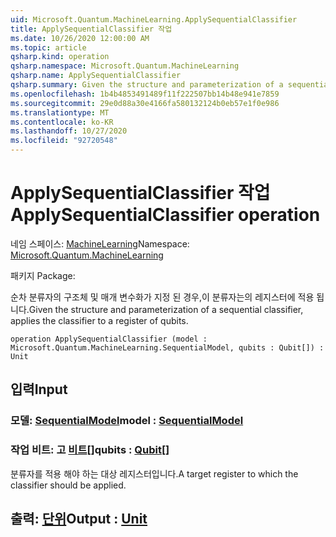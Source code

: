 ```yaml
---
uid: Microsoft.Quantum.MachineLearning.ApplySequentialClassifier
title: ApplySequentialClassifier 작업
ms.date: 10/26/2020 12:00:00 AM
ms.topic: article
qsharp.kind: operation
qsharp.namespace: Microsoft.Quantum.MachineLearning
qsharp.name: ApplySequentialClassifier
qsharp.summary: Given the structure and parameterization of a sequential classifier, applies the classifier to a register of qubits.
ms.openlocfilehash: 1b4b4853491489f11f222507bb14b48e941e7859
ms.sourcegitcommit: 29e0d88a30e4166fa580132124b0eb57e1f0e986
ms.translationtype: MT
ms.contentlocale: ko-KR
ms.lasthandoff: 10/27/2020
ms.locfileid: "92720548"
---
```

# <a name="applysequentialclassifier-operation"></a><span data-ttu-id="49fc3-102">ApplySequentialClassifier 작업</span><span class="sxs-lookup"><span data-stu-id="49fc3-102">ApplySequentialClassifier operation</span></span>

<span data-ttu-id="49fc3-103">네임 스페이스: [MachineLearning](xref:Microsoft.Quantum.MachineLearning)</span><span class="sxs-lookup"><span data-stu-id="49fc3-103">Namespace: [Microsoft.Quantum.MachineLearning](xref:Microsoft.Quantum.MachineLearning)</span></span>

<span data-ttu-id="49fc3-104">패키지 [](https://nuget.org/packages/)</span><span class="sxs-lookup"><span data-stu-id="49fc3-104">Package: [](https://nuget.org/packages/)</span></span>


<span data-ttu-id="49fc3-105">순차 분류자의 구조체 및 매개 변수화가 지정 된 경우,이 분류자는의 레지스터에 적용 됩니다.</span><span class="sxs-lookup"><span data-stu-id="49fc3-105">Given the structure and parameterization of a sequential classifier, applies the classifier to a register of qubits.</span></span>

```qsharp
operation ApplySequentialClassifier (model : Microsoft.Quantum.MachineLearning.SequentialModel, qubits : Qubit[]) : Unit
```


## <a name="input"></a><span data-ttu-id="49fc3-106">입력</span><span class="sxs-lookup"><span data-stu-id="49fc3-106">Input</span></span>

### <a name="model--sequentialmodel"></a><span data-ttu-id="49fc3-107">모델: [SequentialModel](xref:Microsoft.Quantum.MachineLearning.SequentialModel)</span><span class="sxs-lookup"><span data-stu-id="49fc3-107">model : [SequentialModel](xref:Microsoft.Quantum.MachineLearning.SequentialModel)</span></span>




### <a name="qubits--qubit"></a><span data-ttu-id="49fc3-108">작업 비트: 고 [비트](xref:microsoft.quantum.lang-ref.qubit)[]</span><span class="sxs-lookup"><span data-stu-id="49fc3-108">qubits : [Qubit](xref:microsoft.quantum.lang-ref.qubit)[]</span></span>

<span data-ttu-id="49fc3-109">분류자를 적용 해야 하는 대상 레지스터입니다.</span><span class="sxs-lookup"><span data-stu-id="49fc3-109">A target register to which the classifier should be applied.</span></span>



## <a name="output--unit"></a><span data-ttu-id="49fc3-110">출력: [단위](xref:microsoft.quantum.lang-ref.unit)</span><span class="sxs-lookup"><span data-stu-id="49fc3-110">Output : [Unit](xref:microsoft.quantum.lang-ref.unit)</span></span>

